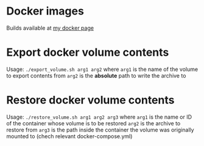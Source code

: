 # Docker images
Builds available at [my docker page](https://cloud.docker.com/swarm/znibb/repository/list)

# Export docker volume contents
Usage:
`./export_volume.sh arg1 arg2`
where
`arg1` is the name of the volume to export contents from
`arg2` is the **absolute** path to write the archive to

# Restore docker volume contents
Usage:
`./restore_volume.sh arg1 arg2 arg3`
where
`arg1` is the name or ID of the container whose volume is to be restored
`arg2` is the archive to restore from
`arg3` is the path inside the container the volume was originally mounted to (chech relevant docker-compose.yml)
